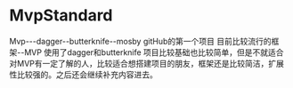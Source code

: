 # MvpStandard
Mvp---dagger--butterknife--mosby
gitHub的第一个项目
目前比较流行的框架--MVP
使用了dagger和butterknife
项目比较基础也比较简单，但是不就适合对MVP有一定了解的人，比较适合想搭建项目的朋友，框架还是比较简洁，扩展性比较强的。之后还会继续补充内容进去。
